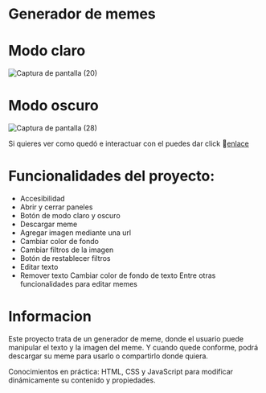 # Generador de memes 

# Modo claro
![Captura de pantalla (20)](https://github.com/maribelcongo/poyecto2/assets/123903736/27ab3380-18f8-4b05-95e4-a389c7dd10ea)
# Modo oscuro
![Captura de pantalla (28)](https://github.com/maribelcongo/poyecto2/assets/123903736/151ffd08-0dc5-4d30-ad21-70735897f828)


Si quieres ver como quedó e interactuar con el  puedes dar click 💓[enlace](https://maribelcongo.github.io/poyecto2 )



# Funcionalidades del proyecto:

* Accesibilidad
* Abrir y cerrar paneles
* Botón de modo claro y oscuro
* Descargar meme
* Agregar imagen mediante una url
* Cambiar color de fondo
* Cambiar filtros de la imagen
* Botón de restablecer filtros
* Editar texto
* Remover texto
Cambiar color de fondo de texto
Entre otras funcionalidades para editar memes

# Informacion 

Este proyecto trata de un generador de meme, donde el usuario puede manipular el texto y la imagen del meme. Y cuando quede conforme, podrá descargar su meme para usarlo o compartirlo donde quiera.

Conocimientos en práctica: HTML, CSS y JavaScript para modificar dinámicamente su contenido y propiedades.
